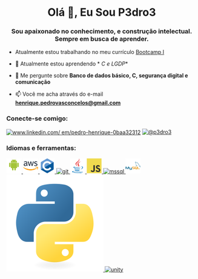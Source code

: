 <h1 align="center">Olá 👋, Eu Sou P3dro3</h1>
<h3 align="center">Sou apaixonado no conhecimento, e construção intelectual. Sempre em busca de aprender.</h3>

- Atualmente estou trabalhando no meu currículo [Bootcamp I](https://docs.google.com/document/d/1CIKmWiptr2lReKD3PuyuE0Kyl7quxJVnS5WjZXwylaI/edit?usp=drive_link)

- 🌱 Atualmente estou aprendendo * *C e LGDP**

- 💬 Me pergunte sobre **Banco de dados básico, C, segurança digital e comunicação**

- 📫 Você me acha através do e-mail **henrique.pedrovasconcelos@gmail.com**

<h3 align ="left">Conecte-se comigo:</h3>
<p align="left">
<a href="https://linkedin.com/in/www.linkedin.com/in/pedro-henrique-0baa32312" target="blank"><img align="center" src="https://raw.githubusercontent.com/rahuldkjain/github-profile-readme-generator/master/src/images/icons/Social/linked-in-alt.svg" alt="www.linkedin.com/ em/pedro-henrique-0baa32312" altura="20" largura="20" /></a>
<a href="https://instagram.com/@p3dro3" target="blank"><img align= "centro" src="https://raw.githubusercontent.com/rahuldkjain/github-profile-readme-generator/master/src/images/icons/Social/instagram.svg" alt="@p3dro3" height="20" width="20" /></a>
</p>

<h3 align="left">Idiomas e ferramentas:</h3>
<p align="left"> <a href="https://developer.android.com" target="_blank" rel="noreferrer"> <img src="https://raw.githubusercontent.com/devicons/devicon/master/icons/android/android-original-wordmark.svg" alt="android" width="40" height="40"/> </a> <a href="https://aws.amazon.com" target="_blank" rel="noreferrer"> <img src="https://raw.githubusercontent.com/devicons/devicon/master/icons/amazonwebservices/amazonwebservices-original-wordmark.svg" alt="aws" width="40" height="40"/> </a> <a href="https://www.cprogramming.com/" target="_blank" rel="noreferrer"> <img src="https://raw.githubusercontent.com/devicons/devicon/master/icons/c/c-original.svg" alt="c" width="40" height="40"/> </a> <a href="https://git-scm.com/" target="_blank" rel="noreferrer"> <img src="https://www.vectorlogo.zone/logos/git-scm/git-scm-icon.svg" alt="git" width="40" height="40"/> </a> <a href="https://www.java.com" target="_blank" rel="noreferrer"> <img src="https://raw.githubusercontent.com/devicons/devicon/master/icons/java/java-original.svg" alt="java" width="40" height="40"/> </a> <a href="https://developer.mozilla.org/en-US/docs/Web/JavaScript" target="_blank" rel="noreferrer"> <img src="https://raw.githubusercontent.com/devicons/devicon/master/icons/javascript/javascript-original.svg" alt="javascript" width="40" height="40"/> </a> <a href="https://www.microsoft.com/en-us/sql-server" target="_blank" rel="noreferrer"> <img src="https://www.svgrepo.com/show/303229/microsoft-sql-server-logo.svg" alt="mssql" width="40" height="40"/> </a> <a href="https://www.mysql.com/" target="_blank" rel="noreferrer"> <img src="https://raw.githubusercontent.com/devicons/devicon/master/icons/mysql/mysql-original-wordmark.svg" alt="mysql" width="40" height="40"/> </a> <a href="https://www.python.org" target="_blank" rel="noreferrer"> <img src="https://raw.githubusercontent.com/devicons/devicon/master/icons/python/python-original.svg" alt="python" largura="40" altura="40"/> </a> <a href="https://unity.com/" target="_blank" rel="noreferrer"> <img src="https://www.vectorlogo.zone/logos/unity3d/unity3d-icon.svg" alt="unity" largura="40" altura="40"/> </a> </p>







<!---
- 👋 Hi, I’m @P3dro3
- 👀 I’m interested in ...
- 🌱 I’m currently learning ...
- 💞️ I’m looking to collaborate on ...
- 📫 How to reach me ...
- 😄 Pronouns: ...
- ⚡ Fun fact: ...

P3dro3/P3dro3 is a ✨ special ✨ repository because its `README.md` (this file) appears on your GitHub profile.
You can click the Preview link to take a look at your changes.
--->
